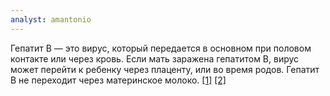 ```yaml
---
analyst: amantonio
---
```


Гепатит В — это вирус, который передается в основном при половом контакте или через кровь. Если мать заражена гепатитом В, вирус может перейти к ребенку через плаценту, или во время родов. Гепатит В не переходит через материнское молоко. [[1]](https://www.ncbi.nlm.nih.gov/pmc/articles/PMC3557270) [[2]](http://www.thelancet.com/journals/lancet/article/PIIS0140-6736(75)90724-2/abstract)
